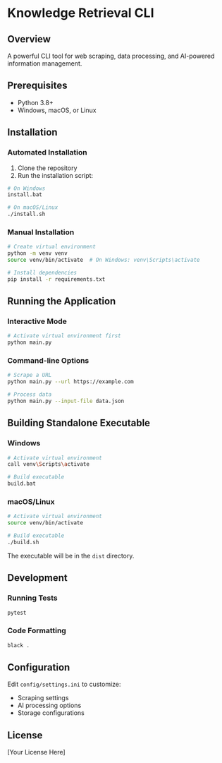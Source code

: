 # Knowledge Retrieval CLI

## Overview
A powerful CLI tool for web scraping, data processing, and AI-powered information management.

## Prerequisites
- Python 3.8+
- Windows, macOS, or Linux

## Installation

### Automated Installation
1. Clone the repository
2. Run the installation script:
```bash
# On Windows
install.bat

# On macOS/Linux
./install.sh
```

### Manual Installation
```bash
# Create virtual environment
python -m venv venv
source venv/bin/activate  # On Windows: venv\Scripts\activate

# Install dependencies
pip install -r requirements.txt
```

## Running the Application

### Interactive Mode
```bash
# Activate virtual environment first
python main.py
```

### Command-line Options
```bash
# Scrape a URL
python main.py --url https://example.com

# Process data
python main.py --input-file data.json
```

## Building Standalone Executable

### Windows
```bash
# Activate virtual environment
call venv\Scripts\activate

# Build executable
build.bat
```

### macOS/Linux
```bash
# Activate virtual environment
source venv/bin/activate

# Build executable
./build.sh
```

The executable will be in the `dist` directory.

## Development

### Running Tests
```bash
pytest
```

### Code Formatting
```bash
black .
```

## Configuration
Edit `config/settings.ini` to customize:
- Scraping settings
- AI processing options
- Storage configurations

## License
[Your License Here]
